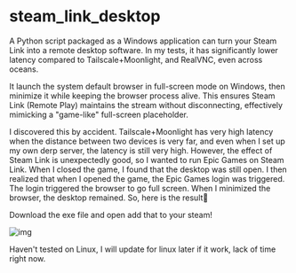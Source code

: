 # steam_link_desktop

A Python script packaged as a Windows application can turn your Steam Link into a remote desktop software. In my tests, it has significantly lower latency compared to Tailscale+Moonlight, and RealVNC, even across oceans.

It launch the system default browser in full-screen mode on Windows, then minimize it while keeping the browser process alive. This ensures Steam Link (Remote Play) maintains the stream without disconnecting, effectively mimicking a "game-like" full-screen placeholder.

I discovered this by accident. Tailscale+Moonlight has very high latency when the distance between two devices is very far, and even when I set up my own derp server, the latency is still very high. However, the effect of Steam Link is unexpectedly good, so I wanted to run Epic Games on Steam Link. When I closed the game, I found that the desktop was still open. I then realized that when I opened the game, the Epic Games login was triggered. The login triggered the browser to go full screen. When I minimized the browser, the desktop remained. So, here is the result🤣

Download the exe file and open add that to your steam!

![img](https://github.com/user-attachments/assets/fcc048e2-c057-48de-89b4-a07e389f5063)

Haven't tested on Linux, I will update for linux later if it work, lack of time right now.
